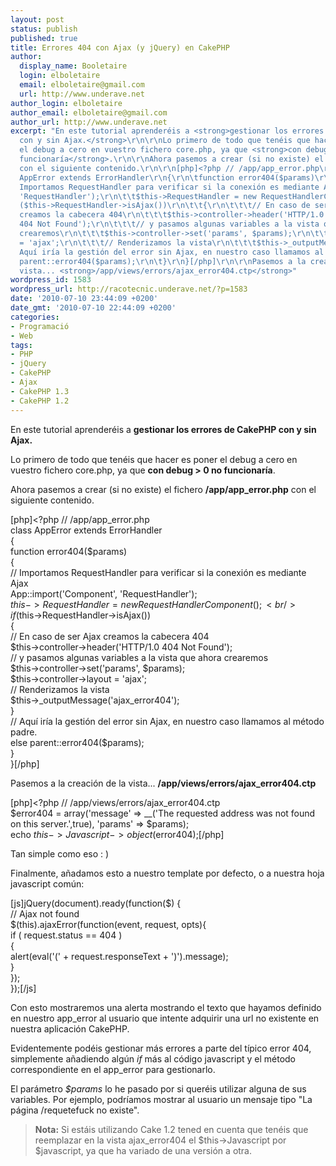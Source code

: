 ```yaml
---
layout: post
status: publish
published: true
title: Errores 404 con Ajax (y jQuery) en CakePHP
author:
  display_name: Booletaire
  login: elboletaire
  email: elboletaire@gmail.com
  url: http://www.underave.net
author_login: elboletaire
author_email: elboletaire@gmail.com
author_url: http://www.underave.net
excerpt: "En este tutorial aprenderéis a <strong>gestionar los errores de CakePHP
  con y sin Ajax.</strong>\r\n\r\nLo primero de todo que tenéis que hacer es poner
  el debug a cero en vuestro fichero core.php, ya que <strong>con debug > 0 no
  funcionaría</strong>.\r\n\r\nAhora pasemos a crear (si no existe) el fichero <strong>/app/app_error.php</strong>
  con el siguiente contenido.\r\n\r\n[php]<?php // /app/app_error.php\r\nclass
  AppError extends ErrorHandler\r\n{\r\n\tfunction error404($params)\r\n\t{\r\n\t\t//
  Importamos RequestHandler para verificar si la conexión es mediante Ajax\r\n\t\tApp::import('Component',
  'RequestHandler');\r\n\t\t$this->RequestHandler = new RequestHandlerComponent();\r\n\t\tif
  ($this->RequestHandler->isAjax())\r\n\t\t{\r\n\t\t\t// En caso de ser Ajax
  creamos la cabecera 404\r\n\t\t\t$this->controller->header('HTTP/1.0
  404 Not Found');\r\n\t\t\t// y pasamos algunas variables a la vista que ahora
  crearemos\r\n\t\t\t$this->controller->set('params', $params);\r\n\t\t\t$this->controller->layout
  = 'ajax';\r\n\t\t\t// Renderizamos la vista\r\n\t\t\t$this->_outputMessage('ajax_error404');\r\n\t\t}\r\n\t\t//
  Aquí iría la gestión del error sin Ajax, en nuestro caso llamamos al método padre.\r\n\t\telse
  parent::error404($params);\r\n\t}\r\n}[/php]\r\n\r\nPasemos a la creación de la
  vista... <strong>/app/views/errors/ajax_error404.ctp</strong>"
wordpress_id: 1583
wordpress_url: http://racotecnic.underave.net/?p=1583
date: '2010-07-10 23:44:09 +0200'
date_gmt: '2010-07-10 22:44:09 +0200'
categories:
- Programació
- Web
tags:
- PHP
- jQuery
- CakePHP
- Ajax
- CakePHP 1.3
- CakePHP 1.2
---
```


En este tutorial aprenderéis a <strong>gestionar los errores de CakePHP con y sin Ajax.</strong>

Lo primero de todo que tenéis que hacer es poner el debug a cero en vuestro fichero core.php, ya que <strong>con debug > 0 no funcionaría</strong>.

Ahora pasemos a crear (si no existe) el fichero <strong>/app/app_error.php</strong> con el siguiente contenido.

[php]<?php // /app/app_error.php<br />
class AppError extends ErrorHandler<br />
{<br />
	function error404($params)<br />
	{<br />
		// Importamos RequestHandler para verificar si la conexión es mediante Ajax<br />
		App::import('Component', 'RequestHandler');<br />
		$this->RequestHandler = new RequestHandlerComponent();<br />
		if ($this->RequestHandler->isAjax())<br />
		{<br />
			// En caso de ser Ajax creamos la cabecera 404<br />
			$this->controller->header('HTTP/1.0 404 Not Found');<br />
			// y pasamos algunas variables a la vista que ahora crearemos<br />
			$this->controller->set('params', $params);<br />
			$this->controller->layout = 'ajax';<br />
			// Renderizamos la vista<br />
			$this->_outputMessage('ajax_error404');<br />
		}<br />
		// Aquí iría la gestión del error sin Ajax, en nuestro caso llamamos al método padre.<br />
		else parent::error404($params);<br />
	}<br />
}[/php]

Pasemos a la creación de la vista... <strong>/app/views/errors/ajax_error404.ctp</strong><a id="more"></a><a id="more-1583"></a>

[php]<?php // /app/views/errors/ajax_error404.ctp<br />
$error404 = array('message' => __('The requested address was not found on this server.',true), 'params' => $params);<br />
echo $this->Javascript->object($error404);[/php]

Tan simple como eso : )

Finalmente, añadamos esto a nuestro template por defecto, o a nuestra hoja javascript común:

[js]jQuery(document).ready(function($) {<br />
	// Ajax not found<br />
	$(this).ajaxError(function(event, request, opts){<br />
		if ( request.status == 404 )<br />
		{<br />
			alert(eval('(' + request.responseText + ')').message);<br />
		}<br />
	});<br />
});[/js]

Con esto mostraremos una alerta mostrando el texto que hayamos definido en nuestro app_error al usuario que intente adquirir una url no existente en nuestra aplicación CakePHP.

Evidentemente podéis gestionar más errores a parte del típico error 404, simplemente añadiendo algún <em>if</em> más al código javascript y el método correspondiente en el app_error para gestionarlo.

El parámetro <em>$params</em> lo he pasado por si queréis utilizar alguna de sus variables. Por ejemplo, podríamos mostrar al usuario un mensaje tipo "La página /requetefuck no existe".
<blockquote>
<strong>Nota:</strong> Si estáis utilizando Cake 1.2 tened en cuenta que tenéis que reemplazar en la vista ajax_error404 el $this->Javascript por $javascript, ya que ha variado de una versión a otra.</blockquote>
